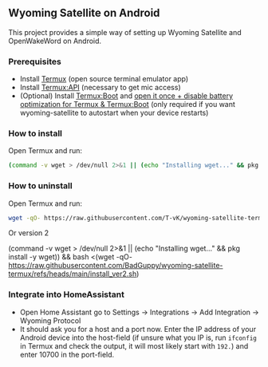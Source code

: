 ## Wyoming Satellite on Android

This project provides a simple way of setting up Wyoming Satellite and OpenWakeWord on Android.

### Prerequisites

- Install [Termux](https://github.com/termux/termux-app) (open source terminal emulator app)
- Install [Termux:API](https://github.com/termux/termux-api) (necessary to get mic access)
- (Optional) Install [Termux:Boot](https://github.com/termux/termux-boot) and [open it once + disable battery optimization for Termux & Termux:Boot](https://wiki.termux.com/wiki/Termux:Boot) (only required if you want wyoming-satellite to autostart when your device restarts)

### How to install

Open Termux and run:

``` Bash
(command -v wget > /dev/null 2>&1 || (echo "Installing wget..." && pkg install -y wget)) && bash <(wget -qO- https://raw.githubusercontent.com/T-vK/wyoming-satellite-termux/refs/heads/main/install.sh)

```

### How to uninstall

Open Termux and run:

``` Bash
wget -qO- https://raw.githubusercontent.com/T-vK/wyoming-satellite-termux/refs/heads/main/uninstall.sh | bash
```
Or version 2 

(command -v wget > /dev/null 2>&1 || (echo "Installing wget..." && pkg install -y wget)) && bash <(wget -qO- https://raw.githubusercontent.com/BadGuppy/wyoming-satellite-termux/refs/heads/main/install_ver2.sh)


### Integrate into HomeAssistant

- Open Home Assistant go to Settings → Integrations → Add Integration → Wyoming Protocol
- It should ask you for a host and a port now. Enter the IP address of your Android device into the host-field (if unsure what you IP is, run `ifconfig` in Termux and check the output, it will most likely start with `192.`) and enter 10700 in the port-field.
